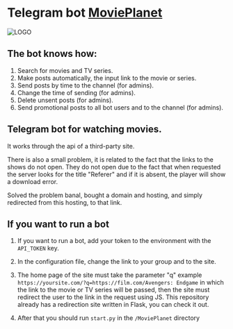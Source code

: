 # Telegram bot [MoviePlanet](https://t.me/watch_films_and_serials_bot)

![LOGO](https://kingzmsk.ru/static/img/logo.png "MoviePlanet")

## The bot knows how:
1. Search for movies and TV series.
2. Make posts automatically, the input link to the movie or series.
3. Send posts by time to the channel (for admins).
4. Change the time of sending (for admins).
5. Delete unsent posts (for admins).
6. Send promotional posts to all bot users and to the channel (for admins).

## Telegram bot for watching movies.

It works through the api of a third-party site. 

There is also a small problem, it is related to the fact that the links to the shows do not open. They do not open due to the fact that when requested the server looks for the title "Referer" and if it is absent, the player will show a download error. 

Solved the problem banal, bought a domain and hosting, and simply redirected from this hosting, to that link.

## If you want to run a bot

1. If you want to run a bot, add your token to the environment with the ```API_TOKEN``` key.

2. In the configuration file, change the link to your group and to the site.

3. The home page of the site must take the parameter "q" example ```https://yoursite.com/?q=https://film.com/Avengers: Endgame``` in which the link to the movie or TV series will be passed, then the site must redirect the user to the link in the request using JS. This repository already has a redirection site written in Flask, you can check it out.

4. After that you should run ```start.py``` in the ```/MoviePlanet``` directory
